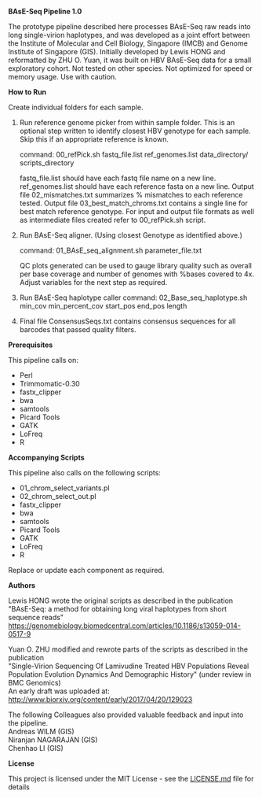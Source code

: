 <strong>BAsE-Seq Pipeline 1.0</strong>

The prototype pipeline described here processes BAsE-Seq raw reads into long single-virion haplotypes, and was developed as a joint effort between the Institute of Molecular and Cell Biology, Singapore (IMCB) and Genome Institute of Singapore (GIS). Initially developed by Lewis HONG and reformatted by ZHU O. Yuan, it was built on HBV BAsE-Seq data for a small exploratory cohort. Not tested on other species. Not optimized for speed or memory usage. Use with caution.  


<strong>How to Run</strong>


Create individual folders for each sample. 


1. Run reference genome picker from within sample folder. This is an optional step written to identify closest HBV genotype for each sample. Skip this if an appropriate reference is known.

    command: 00_refPick.sh fastq_file.list ref_genomes.list data_directory/ scripts_directory

    fastq_file.list should have each fastq file name on a new line. ref_genomes.list should have each reference fasta on a new line. Output file 02_mismatches.txt summarizes % mismatches to each reference tested. Output file 03_best_match_chroms.txt contains a single line for best match reference genotype. For input and output file formats as well as intermediate files created refer to 00_refPick.sh script. 
    

2. Run BAsE-Seq aligner. (Using closest Genotype as identified above.)

    command: 01_BAsE_seq_alignment.sh parameter_file.txt

    QC plots generated can be used to gauge library quality such as overall per base coverage and number of genomes with %bases covered to 4x. Adjust variables for the next step as required. 


3. Run BAsE-Seq haplotype caller
    command: 02_Base_seq_haplotype.sh min_cov min_percent_cov start_pos end_pos length
    
4. Final file ConsensusSeqs.txt contains consensus sequences for all barcodes that passed quality filters. 


<strong>Prerequisites</strong>

<p>This pipeline calls on:</p>
<ul>
<li>Perl</li>
<li>Trimmomatic-0.30</li>
<li>fastx_clipper</li>
<li>bwa</li>
<li>samtools</li>
<li>Picard Tools</li>
<li>GATK</li>
<li>LoFreq</li>
<li>R</li>
</ul>

<strong>Accompanying Scripts</strong>

<p>This pipeline also calls on the following scripts:</p>
<ul>
<li>01_chrom_select_variants.pl</li>
<li>02_chrom_select_out.pl</li>
<li>fastx_clipper</li>
<li>bwa</li>
<li>samtools</li>
<li>Picard Tools</li>
<li>GATK</li>
<li>LoFreq</li>
<li>R</li>
</ul>

Replace or update each component as required. 


<strong>Authors</strong>

Lewis HONG wrote the original scripts as described in the publication  
    "BAsE-Seq: a method for obtaining long viral haplotypes from short sequence reads"  
    https://genomebiology.biomedcentral.com/articles/10.1186/s13059-014-0517-9


Yuan O. ZHU modified and rewrote parts of the scripts as described in the publication  
    "Single-Virion Sequencing Of Lamivudine Treated HBV Populations Reveal Population Evolution Dynamics And Demographic History" (under review in BMC Genomics)   
    An early draft was uploaded at: http://www.biorxiv.org/content/early/2017/04/20/129023 

The following Colleagues also provided valuable feedback and input into the pipeline.  
Andreas WILM (GIS)  
Niranjan NAGARAJAN (GIS)  
Chenhao LI (GIS)  


<strong>License</strong>

This project is licensed under the MIT License - see the [LICENSE.md](LICENSE.md) file for details
